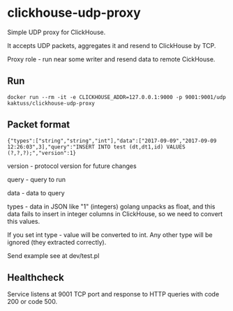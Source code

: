 # clickhouse-udp-proxy

Simple UDP proxy for ClickHouse.

It accepts UDP packets, aggregates it and resend to ClickHouse by TCP.

Proxy role - run near some writer and resend data to remote CickHouse.

## Run

```
docker run --rm -it -e CLICKHOUSE_ADDR=127.0.0.1:9000 -p 9001:9001/udp kaktuss/clickhouse-udp-proxy
```

## Packet format

```
{"types":["string","string","int"],"data":["2017-09-09","2017-09-09 12:26:03",3],"query":"INSERT INTO test (dt,dt1,id) VALUES (?,?,?);","version":1}
```

version - protocol version for future changes

query - query to run

data - data to query

types - data in JSON like "1" (integers) golang unpacks as float, and this data
fails to insert in integer columns in ClickHouse, so we need to convert this
values.

If you set int type - value will be converted to int. Any other type will be
ignored (they extracted correctly).

Send example see at dev/test.pl

## Healthcheck

Service listens at 9001 TCP port and response to HTTP queries with code 200 or
code 500.
